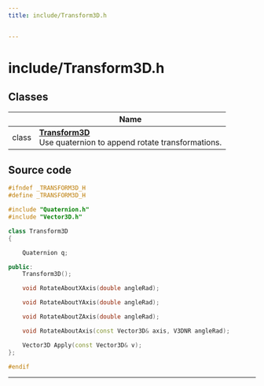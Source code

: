 ```yaml
---
title: include/Transform3D.h


---
```


# include/Transform3D.h








## Classes

|                | Name           |
| -------------- | -------------- |
| class | **[Transform3D](https://github.com/devel0/iot-utils/tree/main/data/api/Classes/class_transform3_d.md)** <br>Use quaternion to append rotate transformations.  |
















## Source code

```cpp
#ifndef _TRANSFORM3D_H
#define _TRANSFORM3D_H

#include "Quaternion.h"
#include "Vector3D.h"

class Transform3D
{

    Quaternion q;

public:
    Transform3D();

    void RotateAboutXAxis(double angleRad);

    void RotateAboutYAxis(double angleRad);

    void RotateAboutZAxis(double angleRad);

    void RotateAboutAxis(const Vector3D& axis, V3DNR angleRad);

    Vector3D Apply(const Vector3D& v);
};

#endif
```


-------------------------------


